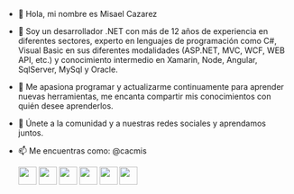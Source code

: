 - 👋 Hola, mi nombre es Misael Cazarez
- 👀 Soy un desarrollador .NET con más de 12 años de experiencia en diferentes sectores, experto en lenguajes de programación como C#, Visual Basic en sus diferentes modalidades (ASP.NET, MVC, WCF, WEB API, etc.) y conocimiento intermedio en Xamarin, Node, Angular,  SqlServer, MySql y Oracle. 
- 🌱 Me apasiona programar y actualizarme continuamente para aprender nuevas herramientas, me encanta compartir mis conocimientos con quién desee aprenderlos.
- 💞️ Únete a la comunidad y a nuestras redes sociales y aprendamos juntos.
- 📫 Me encuentras como: @cacmis                                  
  <p align="left"> 
   <a href="https://discord.gg/YY5cnrgj" target="_blank" rel="noreferrer"><img src="https://raw.githubusercontent.com/danielcranney/readme-generator/main/public/icons/socials/discord.svg" width="32" height="32" /></a>
  <a href="https://www.youtube.com/c/cacmis" target="_blank" rel="noreferrer"><img src="https://raw.githubusercontent.com/danielcranney/readme-generator/main/public/icons/socials/youtube.svg" width="32" height="32" /></a>
  <a href="https://www.linkedin.com/in/misaelcazarez" target="_blank" rel="noreferrer"><img src="https://raw.githubusercontent.com/danielcranney/readme-generator/main/public/icons/socials/linkedin.svg" width="32" height="32" /></a>
  <a href="https://www.twitter.com/cacmis" target="_blank" rel="noreferrer"><img src="https://raw.githubusercontent.com/danielcranney/readme-generator/main/public/icons/socials/twitter.svg" width="32" height="32" /></a>
  <a href="https://www.twitter.com/cacmis" target="_blank" rel="noreferrer"><img src="https://raw.githubusercontent.com/danielcranney/readme-generator/main/public/icons/socials/twitch.svg" width="32" height="32" /></a>
  <a href="https://www.facebook.com/cacmis.net" target="_blank" rel="noreferrer"><img src="https://raw.githubusercontent.com/danielcranney/readme-generator/main/public/icons/socials/facebook.svg" width="32" height="32" /></a>

  </p>
